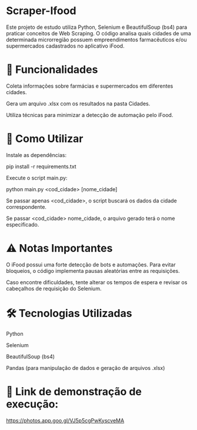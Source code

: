 # Scraper-Ifood

Este projeto de estudo utiliza Python, Selenium e BeautifulSoup (bs4) para praticar conceitos de Web Scraping. O código analisa quais cidades de uma determinada microrregião possuem empreendimentos farmacêuticos e/ou supermercados cadastrados no aplicativo iFood.

# 📌 Funcionalidades

Coleta informações sobre farmácias e supermercados em diferentes cidades.

Gera um arquivo .xlsx com os resultados na pasta Cidades.

Utiliza técnicas para minimizar a detecção de automação pelo iFood.

# 🚀 Como Utilizar

Instale as dependências:

pip install -r requirements.txt

Execute o script main.py:

python main.py <cod_cidade> [nome_cidade]

Se passar apenas <cod_cidade>, o script buscará os dados da cidade correspondente.

Se passar <cod_cidade> nome_cidade, o arquivo gerado terá o nome especificado.

# ⚠️ Notas Importantes

O iFood possui uma forte detecção de bots e automações. Para evitar bloqueios, o código implementa pausas aleatórias entre as requisições.

Caso encontre dificuldades, tente alterar os tempos de espera e revisar os cabeçalhos de requisição do Selenium.


# 🛠 Tecnologias Utilizadas

Python

Selenium

BeautifulSoup (bs4)

Pandas (para manipulação de dados e geração de arquivos .xlsx)

# 🎥 Link de demonstração de execução:

https://photos.app.goo.gl/VJ5p5cgPwKyscveMA
